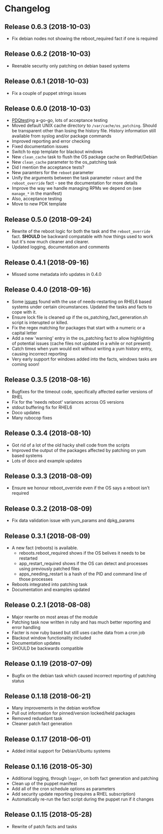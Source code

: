 # Changelog

## Release 0.6.3 (2018-10-03)

- Fix debian nodes not showing the reboot_required fact if one is required

## Release 0.6.2 (2018-10-03)

- Reenable security only patching on debian based systems

## Release 0.6.1 (2018-10-03)

- Fix a couple of puppet strings issues

## Release 0.6.0 (2018-10-03)

- [PDQtest](https://github.com/declarativesystems/pdqtest)ing a-go-go, lots of acceptance testing
- Moved default UNIX cache directory to `/var/cache/os_patching`.  Should be transparent other than losing the history file.  History information still available from syslog and/or package commands
- Improved reporting and error checking
- Fixed documentation issues
- Switch to epp template for blackout windows
- New `clean_cache` task to flush the OS package cache on RedHat/Debian
- New `clean_cache` parameter to the os_patching task
- Did I mention the acceptance tests?
- New paramters for the `reboot` parameter
- Unify the arguments between the task parameter `reboot` and the `reboot_override` fact - see the documentation for more details
- Improve the way we handle managing RPMs we depend on (see `manage_*` in the manifest)
- Also, acceptance testing
- Move to new PDK template

## Release 0.5.0 (2018-09-24)

- Rewrite of the reboot logic for both the task and the `reboot_override` fact.  **SHOULD** be backward compatable with how things used to work but it's now much cleaner and clearer.
- Updated logging, documentation and comments

## Release 0.4.1 (2018-09-16)

- Missed some metadata info updates in 0.4.0

## Release 0.4.0 (2018-09-16)

- Some [issues](https://github.com/albatrossflavour/puppet_os_patching/issues/36) found with the use of needs-restarting on RHEL6 based systems under certain circumstances.  Updated the tasks and facts to cope with it.
- Ensure lock file is cleaned up if the os_patching_fact_generation.sh script is interupted or killed.
- Fix the regex matching for packages that start with a numeric or a capital letter
- Add a new 'warning' entry in the os_patching fact to allow highlighting of potential issues (cache files not updated in a while or not present)
- Catch times when yum would exit without writing a yum history entry, causing incorrect reporting
- Very early support for windows added into the facts, windows tasks are coming soon!

## Release 0.3.5 (2018-08-16)

- Bugfixes for the timeout code, specifically affected earlier versions of RHEL
- Fix for the 'needs reboot' variances across OS versions
- stdout buffering fix for RHEL6
- Doco updates
- Many rubocop fixes

## Release 0.3.4 (2018-08-10)

- Got rid of a lot of the old hacky shell code from the scripts
- Improved the output of the packages affected by patching on yum based systems
- Lots of doco and example updates

## Release 0.3.3 (2018-08-09)

- Ensure we honour reboot_override even if the OS says a reboot isn't required

## Release 0.3.2 (2018-08-09)

- Fix data validation issue with yum_params and dpkg_params

## Release 0.3.1 (2018-08-09)

- A new fact (reboots) is available.
  - reboots.reboot_required shows if the OS belives it needs to be restarted
  - app_restart_required shows if the OS can detect and processes using previously patched files
  - apps_needing_restart is a hash of the PID and command line of those processes
- Reboots integrated into patching task
- Documentation and examples updated

## Release 0.2.1 (2018-08-08)

- Major rewrite on most areas of the module
- Patching task now written in ruby and has much better reporting and error handling
- Facter is now ruby based but still uses cache data from a cron job
- Blackout window functionality included
- Documentation updates
- SHOULD be backwards compatible

## Release 0.1.19 (2018-07-09)

- Bugfix on the debian task which caused incorrect reporting of patching status

## Release 0.1.18 (2018-06-21)

- Many improvements in the debian workflow
- Pull out information for pinned/version locked/held packages
- Removed redundant task
- Cleaner patch fact generation

## Release 0.1.17 (2018-06-01)

- Added initial support for Debian/Ubuntu systems

## Release 0.1.16 (2018-05-30)

- Additional logging, through `logger`, on both fact generation and patching
- Clean up of the puppet manifest
- Add all of the cron schedule options as parameters
- Add security update reporting (requires a RHEL subscription)
- Automatically re-run the fact script during the puppet run if it changes

## Release 0.1.15 (2018-05-28)

- Rewrite of patch facts and tasks

